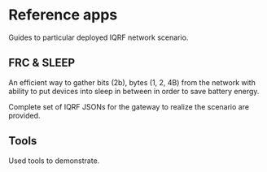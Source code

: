 # Reference apps

Guides to particular deployed IQRF network scenario. 

## FRC & SLEEP

An efficient way to gather bits (2b), bytes (1, 2, 4B) from the network with ability to put devices 
into sleep in between in order to save battery energy.

Complete set of IQRF JSONs for the gateway to realize the scenario are provided. 

## Tools

Used tools to demonstrate.